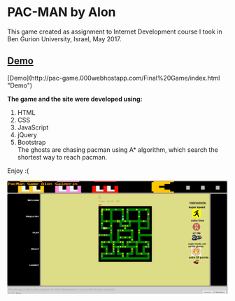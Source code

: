 # PAC-MAN by Alon
  
This game created as assignment to Internet Development course I took in Ben Gurion University, Israel, May 2017.  

<h2><a href="http://pac-game.000webhostapp.com/Final%20Game/index.html">Demo</a></h2>
[Demo](http://pac-game.000webhostapp.com/Final%20Game/index.html "Demo")
  
__The game and the site were developed using:__
1. HTML
2. CSS
3. JavaScript
4. jQuery
5. Bootstrap  
The ghosts are chasing pacman using A* algorithm, which search the shortest way to reach pacman.  
  
Enjoy :(
  
![alt text](https://github.com/alongalperin/pacman/blob/master/images/pacman.png)
